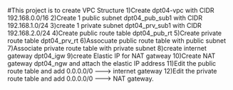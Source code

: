 #This project is to create VPC Structure
1)Create dpt04-vpc with CIDR 192.168.0.0/16
2)Create 1 public subnet dpt04_pub_sub1 with CIDR 192.168.1.0/24
3)create 1 private subnet dpt04_prv_sub1 with CIDR 192.168.2.0/24
4)Create public route table dpt04_pub_rt 
5)Create private route table dpt04_prv_rt
6)Assocuate public route table with public subnet
7)Associate private route table with private subnet
8)create internet gateway dpt04_igw
9)create Elastic IP for NAT gatweay
10)Create NAT gateway dpt04_ngw and attach the elastic IP address
11)Edit the public route table and add 0.0.0.0/0 ---> internet gateway
12)Edit the private route table and add 0.0.0.0/0 ---> NAT gateway.
